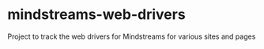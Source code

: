 # mindstreams-web-drivers
Project to track the web drivers for Mindstreams for various sites and pages
